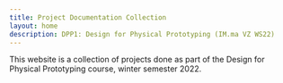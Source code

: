 ```yaml
---
title: Project Documentation Collection
layout: home
description: DPP1: Design for Physical Prototyping (IM.ma VZ WS22)
---
```


This website is a collection of projects done as part of the Design for Physical Prototyping course, winter semester 2022.